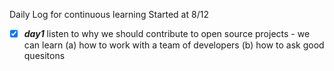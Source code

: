 Daily Log for continuous learning
Started at 8/12

- [x] ***day1*** listen to why we should contribute to open source projects - we can learn (a) how to work with a team of developers (b) how to ask good quesitons


